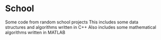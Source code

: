 # School
Some code from random school projects
This includes some data structures and algorithms written in C++
Also includes some mathematical algorithms written in MATLAB
